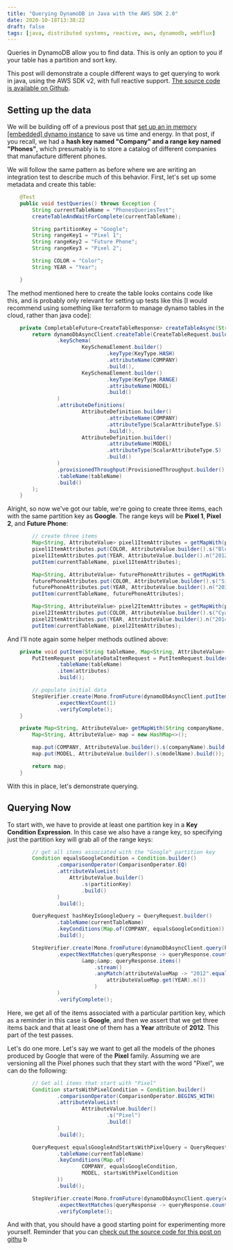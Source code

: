 ```yaml
---
title: "Querying DynamoDB in Java with the AWS SDK 2.0"
date: 2020-10-18T13:38:22
draft: false
tags: [java, distributed systems, reactive, aws, dynamodb, webflux]
---
```


Queries in DynamoDB allow you to find data. This is only an option to you if your table has a partition and sort key.

This post will demonstrate a couple different ways to get querying to work in java, using the AWS SDK v2, with full reactive support. [The source code is available on Github](https://github.com/nfisher23/webflux-and-dynamo).

## Setting up the data

We will be building off of a previous post that [set up an in memory \[embedded\] dynamo instance](https://nickolasfisher.com/blog/Configuring-an-In-Memory-DynamoDB-instance-with-Java-for-Integration-Testing) to save us time and energy. In that post, if you recall, we had a **hash key named "Company" and a range key named "Phones"**, which presumably is to store a catalog of different companies that manufacture different phones.

We will follow the same pattern as before where we are writing an integration test to describe much of this behavior. First, let's set up some metadata and create this table:

```java
    @Test
    public void testQueries() throws Exception {
        String currentTableName = "PhonesQueriesTest";
        createTableAndWaitForComplete(currentTableName);

        String partitionKey = "Google";
        String rangeKey1 = "Pixel 1";
        String rangeKey2 = "Future Phone";
        String rangeKey3 = "Pixel 2";

        String COLOR = "Color";
        String YEAR = "Year";

    }

```

The method mentioned here to create the table looks contains code like this, and is probably only relevant for setting up tests like this \[I would recommend using something like terraform to manage dynamo tables in the cloud, rather than java code\]:

```java
    private CompletableFuture<CreateTableResponse> createTableAsync(String tableName) {
        return dynamoDbAsyncClient.createTable(CreateTableRequest.builder()
                .keySchema(
                        KeySchemaElement.builder()
                                .keyType(KeyType.HASH)
                                .attributeName(COMPANY)
                                .build(),
                        KeySchemaElement.builder()
                                .keyType(KeyType.RANGE)
                                .attributeName(MODEL)
                                .build()
                )
                .attributeDefinitions(
                        AttributeDefinition.builder()
                                .attributeName(COMPANY)
                                .attributeType(ScalarAttributeType.S)
                                .build(),
                        AttributeDefinition.builder()
                                .attributeName(MODEL)
                                .attributeType(ScalarAttributeType.S)
                                .build()
                )
                .provisionedThroughput(ProvisionedThroughput.builder().readCapacityUnits(100L).writeCapacityUnits(100L).build())
                .tableName(tableName)
                .build()
        );
    }

```

Alright, so now we've got our table, we're going to create three items, each with the same partition key as **Google**. The range keys will be **Pixel 1**,
**Pixel 2**, and **Future Phone**:

```java
        // create three items
        Map<String, AttributeValue> pixel1ItemAttributes = getMapWith(partitionKey, rangeKey1);
        pixel1ItemAttributes.put(COLOR, AttributeValue.builder().s("Blue").build());
        pixel1ItemAttributes.put(YEAR, AttributeValue.builder().n("2012").build());
        putItem(currentTableName, pixel1ItemAttributes);

        Map<String, AttributeValue> futurePhoneAttributes = getMapWith(partitionKey, rangeKey2);
        futurePhoneAttributes.put(COLOR, AttributeValue.builder().s("Silver").build());
        futurePhoneAttributes.put(YEAR, AttributeValue.builder().n("2030").build());
        putItem(currentTableName, futurePhoneAttributes);

        Map<String, AttributeValue> pixel2ItemAttributes = getMapWith(partitionKey, rangeKey3);
        pixel2ItemAttributes.put(COLOR, AttributeValue.builder().s("Cyan").build());
        pixel2ItemAttributes.put(YEAR, AttributeValue.builder().n("2014").build());
        putItem(currentTableName, pixel2ItemAttributes);

```

And I'll note again some helper methods outlined above:

```java
    private void putItem(String tableName, Map<String, AttributeValue> attributes) {
        PutItemRequest populateDataItemRequest = PutItemRequest.builder()
                .tableName(tableName)
                .item(attributes)
                .build();

        // populate initial data
        StepVerifier.create(Mono.fromFuture(dynamoDbAsyncClient.putItem(populateDataItemRequest)))
                .expectNextCount(1)
                .verifyComplete();
    }

    private Map<String, AttributeValue> getMapWith(String companyName, String modelName) {
        Map<String, AttributeValue> map = new HashMap<>();

        map.put(COMPANY, AttributeValue.builder().s(companyName).build());
        map.put(MODEL, AttributeValue.builder().s(modelName).build());

        return map;
    }

```

With this in place, let's demonstrate querying.

## Querying Now

To start with, we have to provide at least one partition key in a **Key Condition Expression**. In this case we also have a range key, so specifying just the partition key will grab all of the range keys:

```java
        // get all items associated with the "Google" partition key
        Condition equalsGoogleCondition = Condition.builder()
                .comparisonOperator(ComparisonOperator.EQ)
                .attributeValueList(
                    AttributeValue.builder()
                        .s(partitionKey)
                        .build()
                )
                .build();

        QueryRequest hashKeyIsGoogleQuery = QueryRequest.builder()
                .tableName(currentTableName)
                .keyConditions(Map.of(COMPANY, equalsGoogleCondition))
                .build();

        StepVerifier.create(Mono.fromFuture(dynamoDbAsyncClient.query(hashKeyIsGoogleQuery)))
                .expectNextMatches(queryResponse -> queryResponse.count() == 3
                        &amp;&amp; queryResponse.items()
                            .stream()
                            .anyMatch(attributeValueMap -> "2012".equals(
                                attributeValueMap.get(YEAR).n())
                            )
                )
                .verifyComplete();

```

Here, we get all of the items associated with a particular partition key, which as a reminder in this case is **Google**, and then we assert that we get three items back and that at least one of them has a **Year** attribute of **2012**. This part of the test passes.

Let's do one more. Let's say we want to get all the models of the phones produced by Google that were of the **Pixel** family. Assuming we are versioning all the Pixel phones such that they start with the word "Pixel", we can do the following:

```java
        // Get all items that start with "Pixel"
        Condition startsWithPixelCondition = Condition.builder()
                .comparisonOperator(ComparisonOperator.BEGINS_WITH)
                .attributeValueList(
                        AttributeValue.builder()
                                .s("Pixel")
                                .build()
                )
                .build();

        QueryRequest equalsGoogleAndStartsWithPixelQuery = QueryRequest.builder()
                .tableName(currentTableName)
                .keyConditions(Map.of(
                        COMPANY, equalsGoogleCondition,
                        MODEL, startsWithPixelCondition
                ))
                .build();

        StepVerifier.create(Mono.fromFuture(dynamoDbAsyncClient.query(equalsGoogleAndStartsWithPixelQuery)))
                .expectNextMatches(queryResponse -> queryResponse.count() == 2)
                .verifyComplete();

```

And with that, you should have a good starting point for experimenting more yourself. Reminder that you can [check out the source code for this post on githu](https://github.com/nfisher23/webflux-and-dynamo) b

